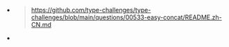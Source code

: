 - > https://github.com/type-challenges/type-challenges/blob/main/questions/00533-easy-concat/README.zh-CN.md
-